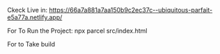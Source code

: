 Ckeck Live in: https://66a7a881a7aa150b9c2ec37c--ubiquitous-parfait-e5a77a.netlify.app/

For To Run the Project:
   npx parcel src/index.html

For to Take build
